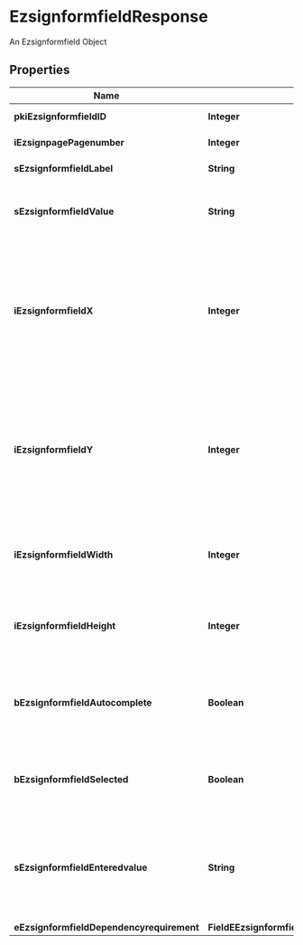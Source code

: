 

# EzsignformfieldResponse

An Ezsignformfield Object

## Properties

| Name | Type | Description | Notes |
|------------ | ------------- | ------------- | -------------|
|**pkiEzsignformfieldID** | **Integer** | The unique ID of the Ezsignformfield |  |
|**iEzsignpagePagenumber** | **Integer** | The page number in the Ezsigndocument |  |
|**sEzsignformfieldLabel** | **String** | The Label for the Ezsignformfield |  |
|**sEzsignformfieldValue** | **String** | The value for the Ezsignformfield  This can only be set if eEzsignformfieldgroupType is Checkbox or Radio |  [optional] |
|**iEzsignformfieldX** | **Integer** | The X coordinate (Horizontal) where to put the Ezsignformfield on the Ezsignpage.  Coordinate is calculated at 100dpi (dot per inch). So for example, if you want to put the Ezsignformfield 2 inches from the left border of the page, you would use \&quot;200\&quot; for the X coordinate. |  |
|**iEzsignformfieldY** | **Integer** | The Y coordinate (Vertical) where to put the Ezsignformfield on the Ezsignpage.  Coordinate is calculated at 100dpi (dot per inch). So for example, if you want to put the Ezsignformfield 3 inches from the top border of the page, you would use \&quot;300\&quot; for the Y coordinate. |  |
|**iEzsignformfieldWidth** | **Integer** | The Width of the Ezsignformfield in pixels calculated at 100 DPI  The allowed values are varying based on the eEzsignformfieldgroupType.  | eEzsignformfieldgroupType | Valid values | | ------------------------- | ------------ | | Checkbox                  | 22           | | Dropdown                  | 22-65535     | | Radio                     | 22           | | Text                      | 22-65535     | | Textarea                  | 22-65535     | |  |
|**iEzsignformfieldHeight** | **Integer** | The Height of the Ezsignformfield in pixels calculated at 100 DPI  The allowed values are varying based on the eEzsignformfieldgroupType.  | eEzsignformfieldgroupType | Valid values | | ------------------------- | ------------ | | Checkbox                  | 22           | | Dropdown                  | 22           | | Radio                     | 22           | | Text                      | 22           | | Textarea                  | 22-65535     |  |  |
|**bEzsignformfieldAutocomplete** | **Boolean** | Whether the Ezsignformfield allows the use of the autocomplete of the browser.  This can only be set if eEzsignformfieldgroupType is **Text** |  [optional] |
|**bEzsignformfieldSelected** | **Boolean** | Whether the Ezsignformfield is selected or not by default.  This can only be set if eEzsignformfieldgroupType is **Checkbox** or **Radio** |  [optional] |
|**sEzsignformfieldEnteredvalue** | **String** | This is the value enterred for the Ezsignformfield  This can only be set if eEzsignformfieldgroupType is **Dropdown**, **Text** or **Textarea**  You can use the codes below and they will be replaced at signature time.    | Code | Description | Example | | ------------------------- | ------------ | ------------ | | {sUserFirstname} | The first name of the contact | John | | {sUserLastname} | The last name of the contact | Doe | | {sUserJobtitle} | The job title | Sales Representative | | {sEmailAddress} | The email address | email@example.com | | {sPhoneE164} | A phone number in E.164 Format | +15149901516 | | {sPhoneE164Cell} | A phone number in E.164 Format | +15149901516 | |  [optional] |
|**eEzsignformfieldDependencyrequirement** | **FieldEEzsignformfieldDependencyrequirement** |  |  [optional] |



